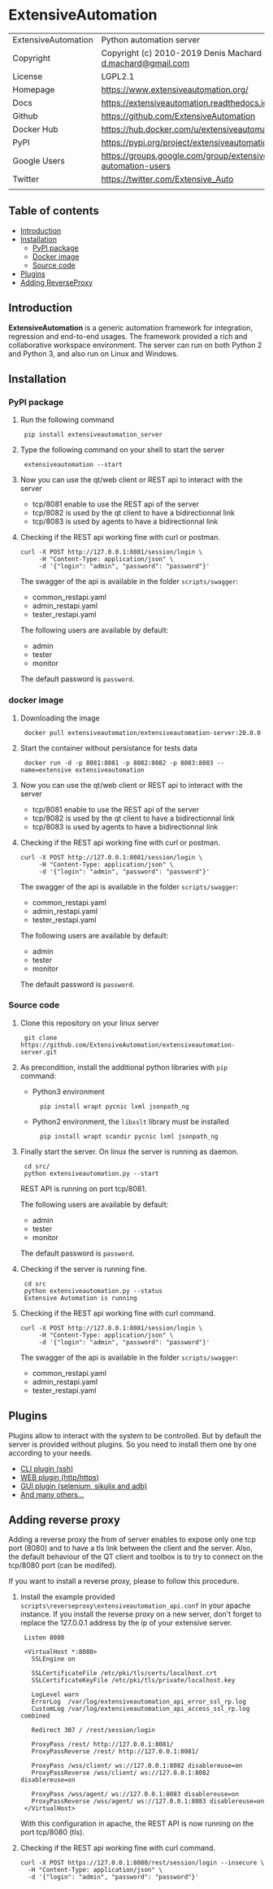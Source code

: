 # ExtensiveAutomation

| | |
| ------------- | ------------- |
| ExtensiveAutomation | Python automation server |
| Copyright |  Copyright (c) 2010-2019  Denis Machard <d.machard@gmail.com> |
| License |  LGPL2.1 |
| Homepage |  https://www.extensiveautomation.org/ |
| Docs |  https://extensiveautomation.readthedocs.io/en/latest/ |
| Github |  https://github.com/ExtensiveAutomation |   
| Docker Hub | https://hub.docker.com/u/extensiveautomation |   
| PyPI |  https://pypi.org/project/extensiveautomation-server/ |
| Google Users | https://groups.google.com/group/extensive-automation-users |
| Twitter | https://twitter.com/Extensive_Auto |
| | |

## Table of contents
* [Introduction](#introduction)
* [Installation](#installation)
	* [PyPI package](#pypi-package)
	* [Docker image](#docker-image)
	* [Source code](#source-code)
* [Plugins](#plugins)
* [Adding ReverseProxy](#reverse-proxy)

## Introduction

**ExtensiveAutomation**  is a generic automation framework for integration, regression and end-to-end usages. The framework provided a rich and collaborative workspace environment. 
The server can run on both Python 2 and Python 3, and also run on Linux and Windows.

## Installation

### PyPI package

1. Run the following command

        pip install extensiveautomation_server

2. Type the following command on your shell to start the server

        extensiveautomation --start
        
3. Now you can use the qt/web client or REST api to interact with the server   
   - tcp/8081 enable to use the REST api of the server
   - tcp/8082 is used by the qt client to have a bidirectionnal link
   - tcp/8083 is used by agents to have a bidirectionnal link        
   
4. Checking if the REST api working fine with curl or postman.

       curl -X POST http://127.0.0.1:8081/session/login \
            -H "Content-Type: application/json" \
            -d '{"login": "admin", "password": "password"}'
    
    The swagger of the api is available in the folder `scripts/swagger`:
     - common_restapi.yaml
     - admin_restapi.yaml
     - tester_restapi.yaml
     
   The following users are available by default:
    - admin
    - tester
    - monitor
    
   The default password is `password`.
   
### docker image

1. Downloading the image

        docker pull extensiveautomation/extensiveautomation-server:20.0.0

2. Start the container without persistance for tests data

        docker run -d -p 8081:8081 -p 8082:8082 -p 8083:8083 --name=extensive extensiveautomation
        
3. Now you can use the qt/web client or REST api to interact with the server   
   - tcp/8081 enable to use the REST api of the server
   - tcp/8082 is used by the qt client to have a bidirectionnal link
   - tcp/8083 is used by agents to have a bidirectionnal link
   
4. Checking if the REST api working fine with curl or postman.

       curl -X POST http://127.0.0.1:8081/session/login \
            -H "Content-Type: application/json" \
            -d '{"login": "admin", "password": "password"}'
    
    The swagger of the api is available in the folder `scripts/swagger`:
     - common_restapi.yaml
     - admin_restapi.yaml
     - tester_restapi.yaml
     
   The following users are available by default:
    - admin
    - tester
    - monitor
    
   The default password is `password`.
   
 ### Source code
 
1. Clone this repository on your linux server

        git clone https://github.com/ExtensiveAutomation/extensiveautomation-server.git
 
2. As precondition, install the additional python libraries with `pip` command: 
   
    * Python3 environment
    
            pip install wrapt pycnic lxml jsonpath_ng
          
    * Python2 environment, the `libxslt` library must be installed
    
            pip install wrapt scandir pycnic lxml jsonpath_ng
        
3. Finally start the server. On linux the server is running as daemon.

        cd src/
        python extensiveautomation.py --start

   REST API is running on port tcp/8081.
   
   The following users are available by default:
    - admin
    - tester
    - monitor
    
   The default password is `password`.
   
4. Checking if the server is running fine.

        cd src
        python extensiveautomation.py --status
        Extensive Automation is running
        
5. Checking if the REST api working fine with curl command.

       curl -X POST http://127.0.0.1:8081/session/login \
            -H "Content-Type: application/json" \
            -d '{"login": "admin", "password": "password"}'
    
    The swagger of the api is available in the folder `scripts/swagger`:
     - common_restapi.yaml
     - admin_restapi.yaml
     - tester_restapi.yaml

## Plugins

Plugins allow to interact with the system to be controlled. But by default the server is provided without plugins. So you need to install them one by one according to your needs.

* [CLI plugin (ssh)](https://github.com/ExtensiveAutomation/extensiveautomation-plugin-cli)
* [WEB plugin (http/https)](https://github.com/ExtensiveAutomation/extensiveautomation-plugin-web)
* [GUI plugin (selenium, sikulix and adb)](https://github.com/ExtensiveAutomation/extensiveautomation-plugin-gui)
* [And many others...](https://github.com/ExtensiveAutomation/extensiveautomation-plugins-server)

## Adding reverse proxy

Adding a reverse proxy the from of server enables to expose only one tcp port (8080) 
and to have a tls link between the client and the server. 
Also, the default behaviour of the QT client and toolbox is to try to connect 
on the tcp/8080 port (can be modifed).

If you want to install a reverse proxy, please to follow this procedure.

1. Install the example provided `scripts\reverseproxy\extensiveautomation_api.conf` in your apache instance. If you install the reverse proxy on a new server, don't forget to replace the 127.0.0.1 address by the ip of your extensive server.

        Listen 8080

        <VirtualHost *:8080>
          SSLEngine on

          SSLCertificateFile /etc/pki/tls/certs/localhost.crt
          SSLCertificateKeyFile /etc/pki/tls/private/localhost.key

          LogLevel warn
          ErrorLog  /var/log/extensiveautomation_api_error_ssl_rp.log
          CustomLog /var/log/extensiveautomation_api_access_ssl_rp.log combined

          Redirect 307 / /rest/session/login

          ProxyPass /rest/ http://127.0.0.1:8081/
          ProxyPassReverse /rest/ http://127.0.0.1:8081/
          
          ProxyPass /wss/client/ ws://127.0.0.1:8082 disablereuse=on
          ProxyPassReverse /wss/client/ ws://127.0.0.1:8082 disablereuse=on

          ProxyPass /wss/agent/ ws://127.0.0.1:8083 disablereuse=on
          ProxyPassReverse /wss/agent/ ws://127.0.0.1:8083 disablereuse=on
        </VirtualHost>

    With this configuration in apache, the REST API is now running on the port tcp/8080 (tls).

2. Checking if the REST api working fine with curl command.

       curl -X POST https://127.0.0.1:8080/rest/session/login --insecure \ 
         -H "Content-Type: application/json" \
         -d '{"login": "admin", "password": "password"}'
